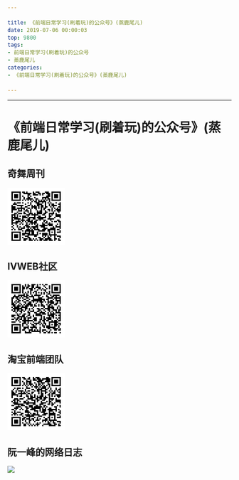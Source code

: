 ```yaml
---

title: 《前端日常学习(刷着玩)的公众号》(蒸鹿尾儿)
date: 2019-07-06 00:00:03
top: 9800
tags: 
- 前端日常学习(刷着玩)的公众号
- 蒸鹿尾儿
categories:
- 《前端日常学习(刷着玩)的公众号》(蒸鹿尾儿)

---
```


------

<!-- more -->

# 《前端日常学习(刷着玩)的公众号》(蒸鹿尾儿)

## 奇舞周刊

![](https://raw.githubusercontent.com/zhaoolee/GraphBed/master/zhaoolee_images000002/3d3962e38bdae5991fce43a364c1932b.png)

##  IVWEB社区

![](https://raw.githubusercontent.com/zhaoolee/GraphBed/master/zhaoolee_images000002/6e1638857a33a2218933bc52fdfb9891.png)

## 淘宝前端团队

![](https://raw.githubusercontent.com/zhaoolee/GraphBed/master/zhaoolee_images000002/67a614cd1ec4767053f6682090952c2f.png)


## 阮一峰的网络日志

![](https://user-images.githubusercontent.com/15868458/61191112-ef554380-a6d8-11e9-9ae3-1deccf347ce8.png)
